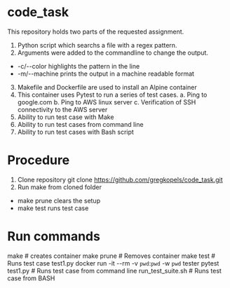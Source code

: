 # code_task
This repository holds two parts of the requested assignment.
1. Python script which searchs a file with a regex pattern. 
2. Arguments were added to the commandline to change the output.
  - -c/--color highlights the pattern in the line
  - -m/--machine prints the output in a machine readable format
3. Makefile and Dockerfile are used to install an Alpine container
4. This container uses Pytest to run a series of test cases.
  a. Ping to google.com
  b. Ping to AWS linux server
  c. Verification of SSH connectivity to the AWS server
5. Ability to run test case with Make
6. Ability to run test cases from command line
7. Ability to run test cases with Bash script
# Procedure
1. Clone repository
git clone https://github.com/gregkopels/code_task.git
2. Run make from cloned folder
 - make prune clears the setup
 - make test runs test case
# Run commands
make # creates container
make prune # Removes container
make test # Runs test case test1.py
docker run -it --rm -v `pwd`:`pwd` -w `pwd` tester pytest test1.py  # Runs test case from command line
run_test_suite.sh  # Runs test case from BASH

